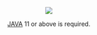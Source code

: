 <p align="center"><a href="https://tonikelope.github.io/coronapoker/" target="_blank"><img src="https://raw.githubusercontent.com/tonikelope/coronapoker/gh-pages/screenshots/10.png"></a></p>
<p align="center"><a href="https://adoptopenjdk.net/" target="_blank">JAVA</a> 11 or above is required.</p>
